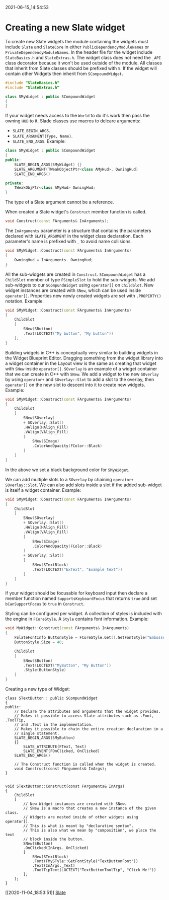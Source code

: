 2021-06-15_14:54:53

# Creating a new Slate widget


To create new Slate widgets the module containing the widgets must include `Slate` and `SlateCore` in either `PublicDependencyModuleNames` or `PrivateDependencyModuleNames`.
In the header file for the widget include `SlateBasics.h` and `SlateExtras.h`.
The widget class does not need the `_API` class decorator because it won't be used outside of the module.
All classes that inherit from Slate classes should be prefixed with `S`.
If the widget will contain other Widgets then inherit from `SCompoundWidget`.
```c++
#include "SlateBasics.h"
#include "SlateExtras.h"

class SMyWidget : public SCompoundWidget
{
}
```
If your widget needs access to the `World` to do it's work then pass the owning `HUD` to it.
Slade classes use macros to delcare arguments:
- `SLATE_BEGIN_ARGS`.
- `SLATE_ARGUMENT(Type, Name)`.
- `SLATE_END_ARGS`.
Example:
```cpp
class SMyWidget : public SCompoundWidget
{
public:
    SLATE_BEGIN_ARGS(SMyWidget) {}
    SLATE_ARGUMENT(TWeakObjectPtr<class AMyHud>, OwningHud)
    SLATE_END_ARGS()

private:
    TWeakObjPtr<class AMyHud> OwningHud;
}
```
The type of a Slate argument cannot be a reference.

When created a Slate widget's `Construct` member function is called.
```cpp
void Construct(const FArguments& InArguments);
```

The `InArguments` parameter is a structure that contains the parameters declared with `SLATE_ARGUMENT` in the widget class declaration.
Each parameter's name is prefixed with `_` to avoid name collisions.
```cpp
void SMyWidget::Construct(const FArguments& InArguments)
{
    OwningHud = InArguments._OwningHud;
}
```

All the sub-widgets are created in `Construct`.
`SCompoundWidget` has a `ChildSlot` member of type `FSimpleSlot` to hold the sub-widgets.
We add sub-widgets to our `SCompundWidget` using `operator[]` on `ChildSlot`.
New widget instances are created with `SNew`, which can be used inside `operator[]`.
Properties new newly created widgets are set with `.PROPERTY()` notation.
Example:
```c++
void SMyWidget::Construct(const FArguments& InArguments)
{
    ChildSlot
    [
        SNew(SButton)
        .Text(LOCTEXT("My button", "My button"))
    ];
}
```
Building widgets in C++ is conceptually very similar to building widgets in the Widget Blueprint Editor.
Dragging something from the widget library into a widget container in the Layout view is the same as creating that widget with `SNew` inside `operator[]`.
`SOverlay` is an example of a widget container that we can create in C++ with `SNew`.
We add a widget to the new `SOverlay` by using `operator+` and `SOverlay::Slot` to add a slot to the overlay, then `operator[]` on the new slot to descent into it to create new widgets.
Example:
```c++
void SMyWidget::Construct(const FArguments& InArguments)
{
    ChildSlot
    [
        SNew(SOverlay)
        + SOverlay::Slot()
        .HAlign(HAlign_Fill)
        .VAlign(VAlign_Fill)
        [
            SNew(SImage)
            .ColorAndOpacity(FColor::Black)
        ]
    ]
}
```
In the above we set a black background color for `SMyWidget`.

We can add multiple slots to a `SOverlay` by chaining `operator+ SOverlay::Slot`.
We can also add slots inside a slot if the added sub-widget is itself a widget container.
Example:
```c++
void SMyWidget::Construct(const FArguments& InArguments)
{
    ChildSlot
    [
        SNew(SOverlay)
        + SOverlay::Slot()
        .HAlign(HAlign_Fill)
        .VAlign(VAlign_Fill)
        [
            SNew(SImage)
            .ColorAndOpacity(FColor::Black)
        ]
        + SOverlay::Slot()
        [
            SNew(STextBlock)
            .Text(LOCTEXT("ExText", "Example text"))
        ]
    ]
}
```


If your widget should be focusable for keyboard input then declare a member function named `SupportsKeyboardFocus` that returns `true` and set `bCanSupportFocus` to `true` in `Construct`.

Styling can be configured per widget.
A collection of styles is included with the engine in `FCoreStyle`.
A `Style` contains font information.
Example:
```c++
void MyWidget::Construct(const FArguments& InArguments)
{
    FSlateFontInfo ButtonStyle = FCoreStyle.Get().GetFontStyle("EmbossedText");
    ButtonStyle.Size = 40;

    ChildSlot
    [
        SNew(SButton)
        .Text(LOCTEXT("MyButton", "My Button"))
        .Style(ButtonStyle)
    ]
}
```




Creating a new type of Widget:
```
class STextButton : public SCompundWidget
{
public:
    // Declare the attributes and arguments that the widget provides.
    // Makes it possible to access Slate attributes such as .Font, .ToolTip,
    // and .Text in the implementation.
    // Makes it possible to chain the entire creation declaration in a
    // single statement.
    SLATE_BEGIN_ARGS(SMyButton)
    {}
        SLATE_ATTRIBUTE(FText, Text)
        SLATE_EVENT(FOnClicked, OnClicked)
    SLATE_END_ARGS()

    // The Construct function is called when the widget is created.
    void Construct(const FArguments& InArgs);
}


void STextButton::Construct(const FArguments& InArgs)
{
    ChildSlot
    [
        // New Widget instances are created with SNew.
        // SNew is a macro that creates a new instance of the given class.
        // Widgets are nested inside of other widgets using operator[].
        // This is what is meant by "declarative syntax".
        // This is also what we mean by "composition", we place the text
        // block inside the button.
        SNew(SButton)
        .OnClicked(InArgs._OnClicked)
        [
            SNew(STextBlock)
            .Font(FMySTyle::GetFontStyle("TextButtonFont"))
            .Text(InArgs._Text)
            .ToolTipText(LOCTEXT("TextButtonToolTip", "Click Me!"))
        ];
    ];
}
```

[[2020-11-04_18:53:51]] [Slate](./Slate.md)  